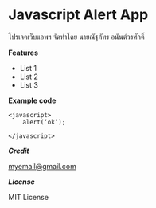 # Javascript Alert App 
โปรเจคเว็บแอพฯ จัดทําโดย นายณัฐภัทร อนันต์วรศักดิ์

**Features**
- List 1
- List 2
- List 3

**Example code** 

```
<javascript>
    alert(‘ok’);

</javascript>
```
***Credit***

[myemail@gmail.com](https://gmail.com/)

***License***

MIT License
 
